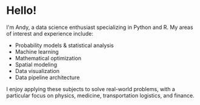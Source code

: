 # Hello!

I'm Andy, a data science enthusiast specializing in Python and R. My areas of interest and experience include:

- Probability models & statistical analysis
- Machine learning
- Mathematical optimization
- Spatial modeling
- Data visualization
- Data pipeline architecture

I enjoy applying these subjects to solve real-world problems, with a particular focus on physics, medicine, transportation logistics, and finance.
